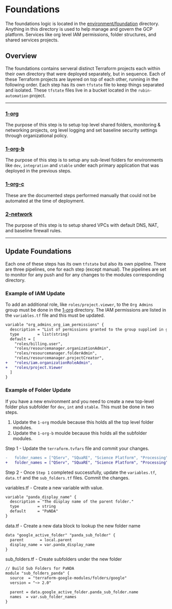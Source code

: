 # Foundations

The foundations logic is located in the [environment/foundation](./environment/foundation) directory. Anything in this directory is used to help manage and govern the GCP platform. Services like org level IAM permissions, folder structures, and shared services projects.



## Overview

The foundations contains serveral distinct Terraform projects each within their own directory that were deployed separately, but in sequence. Each of these Terraform projects are layered on top of each other, running in the following order. Each step has its own `tfstate` file to keep things separated and isolated. These `tfstate` files live in a bucket located in the `rubin-automation` project.

---

### [1-org](../environment/foundation/1-org)
The purpose of this step is to setup top level shared folders, monitoring & networking projects, org level logging and set baseline security settings through organizational policy.

### [1-org-b](../environment/foundation/1-org-b)
The purpose of this step is to setup any sub-level folders for environments like `dev`, `integration` and `stable` under each primary application that was deployed in the previous steps.

### [1-org-c](../environment/foundation/1-org-c)
These are the documented steps performed manually that could not be automated at the time of deployment.

### [2-network](../environment/foundation/2-networks)
The purpose of this step is to setup shared VPCs with default DNS, NAT, and baseline firewall rules.

---

## Update Foundations

Each one of these steps has its own `tfstate` but also its own pipeline. There are three pipelines, one for each step (except manual). The pipelines are set to monitor for any push and for any changes to the modules corresponding directory.

### Example of IAM Update
To add an additional role, like `roles/project.viewer`, to the `Org Admins` group must be done in the [1-org](../environment/foundation/1-org) directory. The IAM permissions are listed in the `variables.tf` file and this must be updated.
```diff
variable "org_admins_org_iam_permissions" {
  description = "List of permissions granted to the group supplied in group_org_admins variable across the GCP organization."
  type        = list(string)
  default = [
    "roles/billing.user",
    "roles/resourcemanager.organizationAdmin",
    "roles/resourcemanager.folderAdmin",
    "roles/resourcemanager.projectCreator",
+   "roles/iam.organizationRoleAdmin",
+   "roles/project.Viewer
  ]
}
```


### Example of Folder Update
If you have a new environment and you need to create a new top-level folder plus subfolder for `dev`, `int` and `stable`. This must be done in two steps.

1. Update the `1-org` module because this holds all the top level folder modules.
2. Update the `1-org-b` moulde because this holds all the subfolder modules.

Step 1 - Update the `terraform.tvfars` file and commit your changes.
```diff
-   folder_names = ["QServ", "SQuaRE", "Science Platform", "Processing"]
+   folder_names = ["QServ", "SQuaRE", "Science Platform", "Processing", "PaNDA"]
```

Step 2 - Once `Step 1` completed successfully, update the `variables.tf`, `data.tf` and the `sub_folders.tf` files. Commit the changes.

variables.tf - Create a new variable with value.
```diff
variable "panda_display_name" {
  description = "The display name of the parent folder."
  type        = string
  default     = "PaNDA"
}
```

data.tf - Create a new data block to lookup the new folder name
```diff
data "google_active_folder" "panda_sub_folder" {
  parent       = local.parent
  display_name = var.panda_display_name
}
```

sub_folders.tf - Create  subfolders under the new folder
```diff
// Build Sub Folders for PaNDA
module "sub_folders_panda" {
  source  = "terraform-google-modules/folders/google"
  version = "~> 2.0"

  parent = data.google_active_folder.panda_sub_folder.name
  names  = var.sub_folder_names
}
```